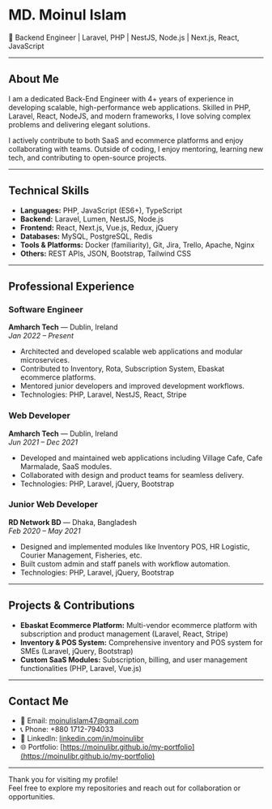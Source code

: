 # MD. Moinul Islam

🚀 Backend Engineer | Laravel, PHP | NestJS, Node.js | Next.js, React, JavaScript

---

## About Me

I am a dedicated Back-End Engineer with 4+ years of experience in developing scalable, high-performance web applications. Skilled in PHP, Laravel, React, NodeJS, and modern frameworks, I love solving complex problems and delivering elegant solutions.

I actively contribute to both SaaS and ecommerce platforms and enjoy collaborating with teams. Outside of coding, I enjoy mentoring, learning new tech, and contributing to open-source projects.

---

## Technical Skills

- **Languages:** PHP, JavaScript (ES6+), TypeScript  
- **Backend:** Laravel, Lumen, NestJS, Node.js  
- **Frontend:** React, Next.js, Vue.js, Redux, jQuery  
- **Databases:** MySQL, PostgreSQL, Redis  
- **Tools & Platforms:** Docker (familiarity), Git, Jira, Trello, Apache, Nginx  
- **Others:** REST APIs, JSON, Bootstrap, Tailwind CSS  

---

## Professional Experience

### Software Engineer  
**Amharch Tech** — Dublin, Ireland  
*Jan 2022 – Present*  
- Architected and developed scalable web applications and modular microservices.  
- Contributed to Inventory, Rota, Subscription System, Ebaskat ecommerce platforms.  
- Mentored junior developers and improved development workflows.  
- Technologies: PHP, Laravel, NestJS, React, Stripe  

### Web Developer  
**Amharch Tech** — Dublin, Ireland  
*Jun 2021 – Dec 2021*  
- Developed and maintained web applications including Village Cafe, Cafe Marmalade, SaaS modules.  
- Collaborated with design and product teams for seamless delivery.  
- Technologies: PHP, Laravel, jQuery, Bootstrap  

### Junior Web Developer  
**RD Network BD** — Dhaka, Bangladesh  
*Feb 2020 – May 2021*  
- Designed and implemented modules like Inventory POS, HR Logistic, Courier Management, Fisheries, etc.  
- Built custom admin and staff panels with workflow automation.  
- Technologies: PHP, Laravel, jQuery, Bootstrap  

---

## Projects & Contributions

- **Ebaskat Ecommerce Platform:** Multi-vendor ecommerce platform with subscription and product management (Laravel, React, Stripe)  
- **Inventory & POS System:** Comprehensive inventory and POS system for SMEs (Laravel, jQuery, Bootstrap)  
- **Custom SaaS Modules:** Subscription, billing, and user management functionalities (PHP, Laravel, Vue.js)  

---

## Contact Me

- 📧 Email: [moinulislam47@gmail.com](mailto:moinulibr@gmail.com)  
- 📞 Phone: +880 1712-794033 
- 🔗 LinkedIn: [linkedin.com/in/moinulibr](https://www.linkedin.com/in/moinulibr/)  
- 🌐 Portfolio: [https://moinulibr.github.io/my-portfolio](https://moinulibr.github.io/my-portfolio)

---

Thank you for visiting my profile!  
Feel free to explore my repositories and reach out for collaboration or opportunities.

